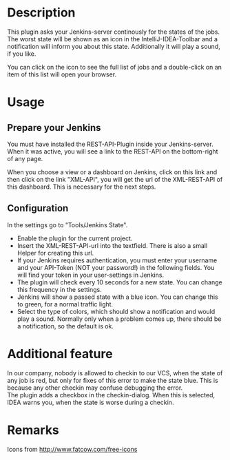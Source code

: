 <h1>Description</h1>
    
This plugin asks your Jenkins-server continously for the states of the jobs. The worst state will be shown as an icon in the IntelliJ-IDEA-Toolbar and
    a notification will inform you about this state. Additionally it will play a sound, if you like.

You can click on the icon to see the full list of jobs and a double-click on an item of this list will open your browser.

<h1>Usage</h1>
<h2>Prepare your Jenkins</h2>

You must have installed the REST-API-Plugin inside your Jenkins-server. When it was active, you will see a link to the REST-API on the
bottom-right of any page.

When you choose a view or a dashboard on Jenkins, click on this link and then click on the link "XML-API", you will get the url of the XML-REST-API of this dashboard.
This is necessary for the next steps.

<h2>Configuration</h2>
<p>In the settings go to "Tools/Jenkins State".<br>
<ul>
    <li>Enable the plugin for the current project.</li>
    <li>Insert the XML-REST-API-url into the textfield. There is also a small Helper for creating this url.</li>
    <li>If your Jenkins requires authentication, you must enter your username and your API-Token (NOT your password!) in the following fields. You will find your token in your user-settings in Jenkins.</li>
    <li>The plugin will check every 10 seconds for a new state. You can change this frequency in the settings.</li>
    <li>Jenkins will show a passed state with a blue icon. You can change this to green, for a normal traffic light.</li>
    <li>Select the type of colors, which should show a notification and would play a sound. Normally only when a problem comes up, there should be a notification, so the default is ok.</li>
</ul>
</p>

<h1>Additional feature</h1>
<p>In our company, nobody is allowed to checkin to our VCS, when the state of any job is red, but only for fixes of this error to make the state blue.
This is because any other checkin may confuse debugging the error.<br>
The plugin adds a checkbox in the checkin-dialog. When this is selected, IDEA warns you, when the state is worse during a checkin.</p>

<h1>Remarks</h1>
    Icons from <a href="http://www.fatcow.com/free-icons">http://www.fatcow.com/free-icons</a>
